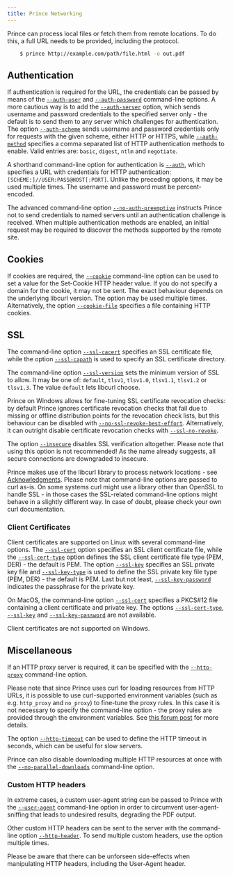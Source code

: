 ```yaml
---
title: Prince Networking
---
```


<style>
.navigationSlider .slidingNav ul li:nth-child(3), .navigationSlider .slidingNav ul li:nth-child(3) > a:hover, .navigationSlider .slidingNav ul li.siteNavGroupActive > a {
    background-color: #fff;
}
.nav-site li:nth-child(3) a {
    color: #333 !important;
}
.nav-site li:nth-child(3) a:hover {
    color: #22b573 !important;;
}
</style>

Prince can process local files or fetch them from remote locations. To do this, a full URL needs to be provided, including the protocol.

```bash
    $ prince http://example.com/path/file.html -o out.pdf
```

Authentication
--------------

If authentication is required for the URL, the credentials can be passed by means of the [`--auth-user`](command-line.md#cl-auth-user) and [`--auth-password`](command-line.md#cl-auth-password) command-line options. A more cautious way is to add the [`--auth-server`](command-line.md#cl-auth-server) option, which sends username and password credentials to the specified server only - the default is to send them to any server which challenges for authentication. The option [`--auth-scheme`](command-line.md#cl-auth-scheme) sends username and password credentials only for requests with the given scheme, either HTTP or HTTPS, while [`--auth-method`](command-line.md#cl-auth-method) specifies a comma separated list of HTTP authentication methods to enable. Valid entries are: `basic`, `digest`, `ntlm` and `negotiate`.

A shorthand command-line option for authentication is [`--auth`](command-line.md#cl-auth), which specifies a URL with credentials for HTTP authentication: `[SCHEME:]//USER:PASS@HOST[:PORT]`. Unlike the preceding options, it may be used multiple times. The username and password must be percent-encoded.

The advanced command-line option [`--no-auth-preemptive`](command-line.md#cl-no-auth-preemptive) instructs Prince not to send credentials to named servers until an authentication challenge is received. When multiple authentication methods are enabled, an initial request may be required to discover the methods supported by the remote site.

Cookies
-------

If cookies are required, the [`--cookie`](command-line.md#cl-cookie) command-line option can be used to set a value for the Set-Cookie HTTP header value. If you do not specify a domain for the cookie, it may not be sent.  The exact behaviour depends on the underlying libcurl version.  The option may be used multiple times. Alternatively, the option [`--cookie-file`](command-line.md#cl-cookie-file) specifies a file containing HTTP cookies.

SSL
---

The command-line option [`--ssl-cacert`](command-line.md#cl-ssl-cacert) specifies an SSL certificate file, while the option [`--ssl-capath`](command-line.md#cl-ssl-capath) is used to specify an SSL certificate directory.

The command-line option [`--ssl-version`](command-line.md#cl-ssl-version) sets the minimum version of SSL to allow. It may be one of: `default`, `tlsv1`, `tlsv1.0`, `tlsv1.1`, `tlsv1.2` or `tlsv1.3`. The value `default` lets libcurl choose.

Prince on Windows allows for fine-tuning SSL certificate revocation checks: by default Prince ignores certificate revocation checks that fail due to missing or offline distribution points for the revocation check lists, but this behaviour can be disabled with [`--no-ssl-revoke-best-effort`](command-line.md#cl-no-ssl-revoke-best-effort). Alternatively, it can outright disable certificate revocation checks with [`--ssl-no-revoke`](command-line.md#cl-ssl-no-revoke).

The option [`--insecure`](command-line.md#cl-insecure) disables SSL verification altogether. Please note that using this option is not recommended!  As the name already suggests, all secure connections are downgraded to insecure.

Prince makes use of the libcurl library to process network locations - see [Acknowledgments](acknowledgements.md). Please note that command-line options are passed to curl as-is. On some systems curl might use a library other than OpenSSL to handle SSL - in those cases the SSL-related command-line options might behave in a slightly different way. In case of doubt, please check your own curl documentation.



### Client Certificates

Client certificates are supported on Linux with several command-line options. The [`--ssl-cert`](command-line.md#cl-ssl-cert) option specifies an SSL client certificate file, while the [`--ssl-cert-type`](command-line.md#cl-ssl-cert-type) option defines the SSL client certificate file type (PEM, DER) - the default is PEM. The option [`--ssl-key`](command-line.md#cl-ssl-key) specifies an SSL private key file and [`--ssl-key-type`](command-line.md#cl-ssl-key-type) is used to define the SSL private key file type (PEM, DER) - the default is PEM. Last but not least, [`--ssl-key-password`](command-line.md#cl-ssl-key-password) indicates the passphrase for the private key.

On MacOS, the command-line option [`--ssl-cert`](command-line.md#cl-ssl-cert) specifies a PKCS\#12 file containing a client certificate and private key. The options [`--ssl-cert-type`](command-line.md#cl-ssl-cert-type), [`--ssl-key`](command-line.md#cl-ssl-key) and [`--ssl-key-password`](command-line.md#cl-ssl-key-password) are not available.

Client certificates are not supported on Windows.

Miscellaneous
-------------

If an HTTP proxy server is required, it can be specified with the [`--http-proxy`](command-line.md#cl-http-proxy) command-line option.

Please note that since Prince uses curl for loading resources from HTTP URLs, it is possible to use curl-supported environment variables (such as e.g. `http_proxy` and `no_proxy`) to fine-tune the proxy rules.  In this case it is not necessary to specify the command-line option - the proxy rules are provided through the environment variables.  See [this forum post](///www.princexml.com/forum/topic/4291/proxy-by-pass-options) for more details.

The option [`--http-timeout`](command-line.md#cl-http-timeout) can be used to define the HTTP timeout in seconds, which can be useful for slow servers.

Prince can also disable downloading multiple HTTP resources at once with the [`--no-parallel-downloads`](command-line.md#cl-no-parallel-downloads) command-line option.

### Custom HTTP headers

In extreme cases, a custom user-agent string can be passed to Prince with the [`--user-agent`](command-line.md#cl-user-agent) command-line option in order to circumvent user-agent-sniffing that leads to undesired results, degrading the PDF output.

Other custom HTTP headers can be sent to the server with the command-line option [`--http-header`](command-line.md#cl-http-header).  To send multiple custom headers, use the option multiple times.

<p class="note">Please be aware that there can be unforseen side-effects when manipulating HTTP headers, including the User-Agent header.</code>
